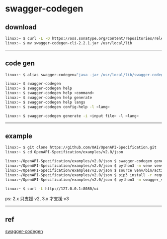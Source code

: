 # swagger-codegen

## download

```bash
linux:~ $ curl -L -O https://oss.sonatype.org/content/repositories/releases/io/swagger/swagger-codegen-cli/2.2.1/swagger-codegen-cli-2.2.1.jar
linux:~ $ mv swagger-codegen-cli-2.2.1.jar /usr/local/lib
```


---

## code gen

```bash
linux:~ $ alias swagger-codegen="java -jar /usr/local/lib/swagger-codegen-cli-2.2.1.jar"

linux:~ $ swagger-codegen
linux:~ $ swagger-codegen help
linux:~ $ swagger-codegen help <command>
linux:~ $ swagger-codegen help generate
linux:~ $ swagger-codegen help langs
linux:~ $ swagger-codegen config-help -l <lang>

linux:~ $ swagger-codegen generate -i <input file> -l <lang>
```


---

## example

```bash
linux:~ $ git clone https://github.com/OAI/OpenAPI-Specification.git
linux:~ $ cd OpenAPI-Specification/examples/v2.0/json

linux:~/OpenAPI-Specification/examples/v2.0/json $ swagger-codegen generate -i api-with-examples.json -l python-flask
linux:~/OpenAPI-Specification/examples/v2.0/json $ python3 -m venv venv
linux:~/OpenAPI-Specification/examples/v2.0/json $ source venv/bin/activate
linux:~/OpenAPI-Specification/examples/v2.0/json $ pip3 install -r requirements.txt
linux:~/OpenAPI-Specification/examples/v2.0/json $ python3 -m swagger_server

linux:~ $ curl -L http://127.0.0.1:8080/ui
```

ps: 2.x 只支援 v2, 3.x 才支援 v3


---

## ref

[swagger-codegen](https://github.com/swagger-api/swagger-codegen)